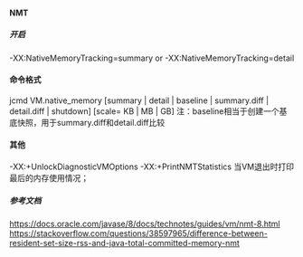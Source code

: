 #### NMT

##### 开启
-XX:NativeMemoryTracking=summary or -XX:NativeMemoryTracking=detail

#### 命令格式
jcmd <pid> VM.native_memory [summary | detail | baseline | summary.diff | detail.diff | shutdown] [scale= KB | MB | GB]
注：baseline相当于创建一个基底快照，用于summary.diff和detail.diff比较

#### 其他
-XX:+UnlockDiagnosticVMOptions -XX:+PrintNMTStatistics 当VM退出时打印最后的内存使用情况；

##### 参考文档
https://docs.oracle.com/javase/8/docs/technotes/guides/vm/nmt-8.html
https://stackoverflow.com/questions/38597965/difference-between-resident-set-size-rss-and-java-total-committed-memory-nmt
